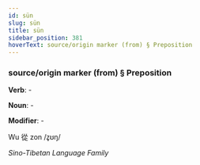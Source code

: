 ```yaml
---
id: sün
slug: sün
title: sün
sidebar_position: 381
hoverText: source/origin marker (from) § Preposition
---
```


### source/origin marker (from) § Preposition

**Verb**: -

**Noun**: -

**Modifier**: -

Wu 從 zon /z̥ʊŋ/

*Sino-Tibetan Language Family*